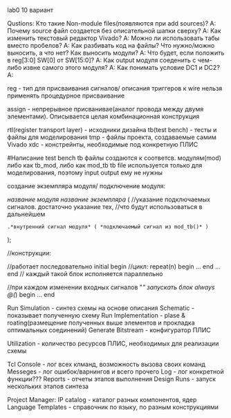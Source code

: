 lab0    10 вариант

Qustions:
Кто такие Non-module files(появляются при add sources)?
A:
Почему source файл создается без описательной шапки сверху?
A:
Как изменить текстовый редактор Vivado? 
А:
Можно ли использовать табы вместо пробелов?
А:
Как разбивать код на файлы? Что нужно/можно выносить, а что нет?
Как выносить модули?
А:
Что будет, если положить в reg[3:0] SW[0] от SW[15:0]? 
А:
Как output модуля соеденить с чем-либо извне самого этого модуля?
A:
Как понимать условие DC1 и DC2? 
А:

reg - тип для присваивания сигналов/ описания триггеров
к wire нельзя применять процедурное присваивание

assign - непрерывное присванивае(аналог провода между двумя элементами). 
Описывается целая комбинационная конструкция

rtl(register transport layer) - исходники дизайна 
tb(test bench) - тесты и файлы для моделирования
tmp -  файлы проекта, создаваемые самим Vivado
xdc -   констрейнты, необходимые под конкретную ПЛИС

#Написание test bench
tb файлы создаются к соответсв. модулям(mod) либо как tb_mod, либо как mod_tb 
tb file используется только для моделирования, поэтому input output ему не нужны 

создание экземпляра модуля/ подключение модуля: 

*название модуля* *название экземпляра* 
(
    //указание подключаемых сигналов. достаточно указание тех, 
    //что будут использоваться в дальнейшем
    
    .*внутренний сигнал модуля* ( *подключаемый сигнал из mod_tb()* )
  
);

//конструкции:

//работает последовательно
initial begin 
//цикл:
    repeat(n) begin
    ...
    end
    ...
end
// каждый такой блок исполняется параллельно

//при каждом изменении входных сигналов "*" запускать блок
always @(*) begin
    ...
end

Run Simulation - синтез схемы на основе описания
Schematic - показывает полученную схему 
Run Implementation - plase & roating(размещение полученных выше элементов и прокладка оптимальных соединений)
Generate Bitstream - конфигуратор ПЛИC


Utilization - количество ресурсов ПЛИС, необходимых для реализации схемы


Tcl Console - лог всех клманд, возможность вызова своих команд
Messeges - лог ошибок/варнингов и всего прочего 
Log - лог конкретной функции???
Reports - отчеты этапов выполнения
Design Runs - запуск нескольких этапов синтеза 

Project Manager:
IP catalog - каталог разных компонентов, ядер
Language Templates -  справочник по языку, по разным конструкциями 





